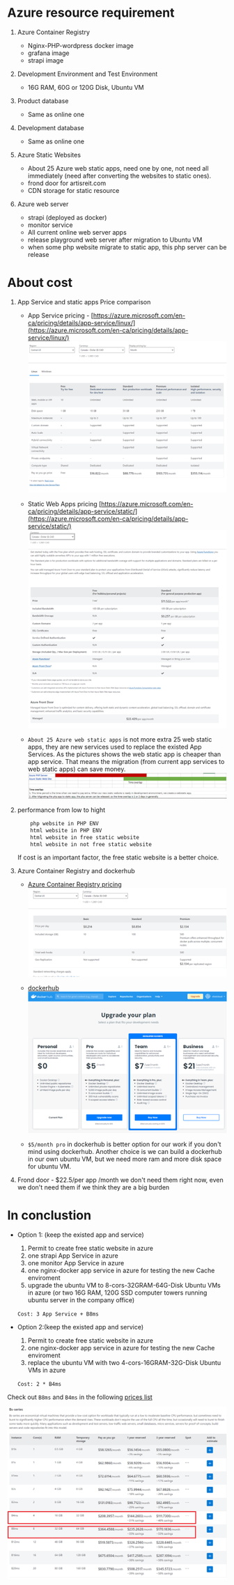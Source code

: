 # Azure resource requirement

1. Azure Container Registry

    - Nginx-PHP-wordpress docker image
    - grafana image
    - strapi image

2. Development Environment and Test Environment
    - 16G RAM, 60G or 120G Disk, Ubuntu VM


3. Product database
    - Same as online one


4. Development database
    - Same as online one


5. Azure Static Websites
    - About 25 Azure web static apps, need one by one, not need all immediately (need after converting the websites to static ones).
    - frond door for artisreit.com
    - CDN storage for static resource


6. Azure web server
    - strapi (deployed as docker)
    - monitor service
    - All current online web server apps
    - release playground web server after migration to Ubuntu VM
    - when some php website migrate to static app, this php server can be release


# About cost

1. App Service and static apps Price comparison

    - App Service pricing - [https://azure.microsoft.com/en-ca/pricing/details/app-service/linux/](https://azure.microsoft.com/en-ca/pricing/details/app-service/linux/)
    ![app_server_price.png](./images/app_server_price.png)


    - Static Web Apps pricing
    [https://azure.microsoft.com/en-ca/pricing/details/app-service/static/](https://azure.microsoft.com/en-ca/pricing/details/app-service/static/)
    ![static_website_price.png](./images/static_website_price.png)

    - `About 25 Azure web static apps` is not more extra 25 web static apps, they are new services used to replace the existed App Services.
    As the pictures shows the web static app is cheaper than app service.
    That means the migration (from current app services to web static apps) can save money.
    ![time-overlap.png](./images/time-overlap.png)

2. performance from low to hight
    ```shell
        php website in PHP ENV
        html website in PHP ENV
        html website in free static website
        html website in not free static website
    ```

    If cost is an important factor, the free static website is a better choice.


3. Azure Container Registry and dockerhub

    - [Azure Container Registry pricing](https://azure.microsoft.com/en-ca/pricing/details/container-registry/)
    ![azure_docker-price.png](./images/azure_docker-price.png)

    - [dockerhub](https://hub.docker.com/billing/plan/update)
    ![docker-price.png](./images/docker-price.png)

    - `$5/month pro` in dockerhub is better option for our work if you don't mind using dockerhub. Another choice is we can build a dockerhub in our own ubuntu VM, but we need more ram and more disk space for ubuntu VM.


4. Frond door - $22.5/per app /month we don't need them right now, even we don't need them if we think they are a big burden




# In conclustion

- Option 1: (keep the existed app and service)

    1. Permit to create free static website in azure
    2. one strapi App Service in azure
    3. one monitor App Service in azure
    4. one nginx-docker app service in azure for testing the new Cache enviroment
    5. upgrade the ubuntu VM to 8-cors-32GRAM-64G-Disk Ubuntu VMs in azure (or two 16G RAM, 120G SSD computer towers running ubuntu server in the company office)

    `Cost: 3 App Service + B8ms`

- Option 2:(keep the existed app and service)

    1. Permit to create free static website in azure
    2. one nginx-docker app service in azure for testing the new Cache enviroment
    3. replace the ubuntu VM with two 4-cors-16GRAM-32G-Disk Ubuntu VMs in azure

    `Cost: 2 * B4ms`

Check out `B8ms` and `B4ms` in the following [prices list](https://azure.microsoft.com/en-ca/pricing/details/virtual-machines/ubuntu-advantage-advanced/)

![vm-prices.png](./images/vm-prices.png)